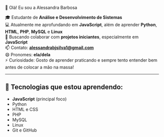 👋 Olá! Eu sou a Alessandra Barbosa

🎓 Estudante de **Análise e Desenvolvimento de Sistemas**  
💻 Atualmente me aprofundando em **JavaScript**, além de aprender **Python**, **HTML**, **PHP**, **MySQL** e **Linux**  
🤝 Buscando colaborar com **projetos iniciantes**, especialmente em **JavaScript**  
📫 Contato: **alessandrabjsilva1@gmail.com**  
😄 Pronomes: **ela/dela**  
⚡ Curiosidade: Gosto de aprender praticando e sempre tento entender bem antes de colocar a mão na massa!

---

## 🚀 Tecnologias que estou aprendendo:
- **JavaScript** (principal foco)
- Python
- HTML e CSS
- PHP
- MySQL
- Linux
- Git e GitHub
